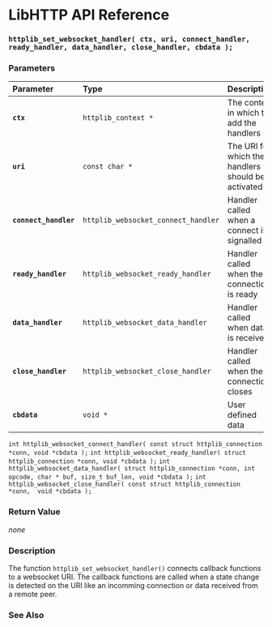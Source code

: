 # LibHTTP API Reference

### `httplib_set_websocket_handler( ctx, uri, connect_handler, ready_handler, data_handler, close_handler, cbdata );`

### Parameters

| Parameter | Type | Description |
| :--- | :--- | :--- |
|**`ctx`**|`httplib_context *`|The context in which to add the handlers|
|**`uri`**|`const char *`|The URI for which the handlers should be activated|
|**`connect_handler`**|`httplib_websocket_connect_handler`|Handler called when a connect is signalled|
|**`ready_handler`**|`httplib_websocket_ready_handler`|Handler called when the connection is ready|
|**`data_handler`**|`httplib_websocket_data_handler`|Handler called when data is received|
|**`close_handler`**|`httplib_websocket_close_handler`|Handler called when the connection closes|
|**`cbdata`**|`void *`|User defined data|

`int httplib_websocket_connect_handler( const struct httplib_connection *conn, void *cbdata );`
`int httplib_websocket_ready_handler( struct httplib_connection *conn, void *cbdata );`
`int httplib_websocket_data_handler( struct httplib_connection *conn, int opcode, char * buf, size_t buf_len, void *cbdata );`
`int httplib_websocket_close_handler( const struct httplib_connection *conn,  void *cbdata );`

### Return Value

*none*

### Description

The function `httplib_set_websocket_handler()` connects callback functions to a websocket URI. The callback functions are called when a state change is detected on the URI like an incomming connection or data received from a remote peer.

### See Also

